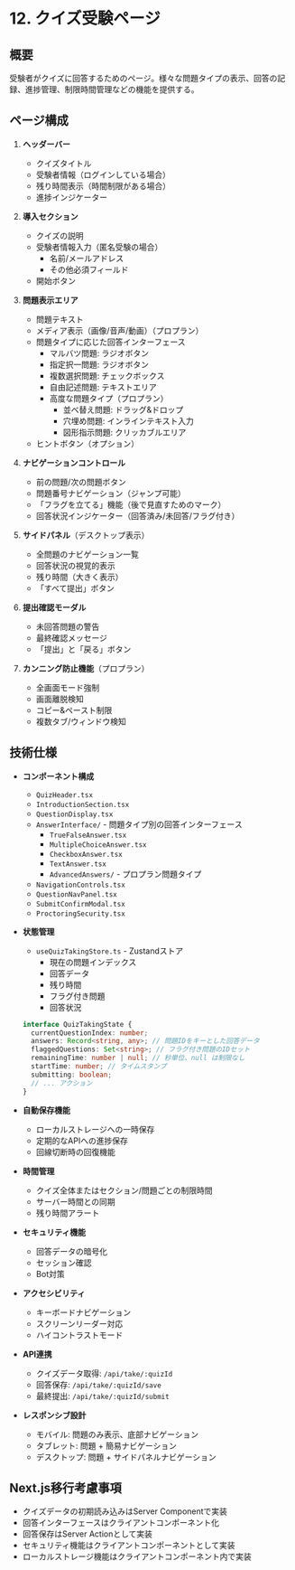 # 12. クイズ受験ページ

## 概要
受験者がクイズに回答するためのページ。様々な問題タイプの表示、回答の記録、進捗管理、制限時間管理などの機能を提供する。

## ページ構成
1. **ヘッダーバー**
   - クイズタイトル
   - 受験者情報（ログインしている場合）
   - 残り時間表示（時間制限がある場合）
   - 進捗インジケーター

2. **導入セクション**
   - クイズの説明
   - 受験者情報入力（匿名受験の場合）
     - 名前/メールアドレス
     - その他必須フィールド
   - 開始ボタン

3. **問題表示エリア**
   - 問題テキスト
   - メディア表示（画像/音声/動画）（プロプラン）
   - 問題タイプに応じた回答インターフェース
     - マルバツ問題: ラジオボタン
     - 指定択一問題: ラジオボタン
     - 複数選択問題: チェックボックス
     - 自由記述問題: テキストエリア
     - 高度な問題タイプ（プロプラン）
       - 並べ替え問題: ドラッグ&ドロップ
       - 穴埋め問題: インラインテキスト入力
       - 図形指示問題: クリッカブルエリア
   - ヒントボタン（オプション）

4. **ナビゲーションコントロール**
   - 前の問題/次の問題ボタン
   - 問題番号ナビゲーション（ジャンプ可能）
   - 「フラグを立てる」機能（後で見直すためのマーク）
   - 回答状況インジケーター（回答済み/未回答/フラグ付き）

5. **サイドパネル**（デスクトップ表示）
   - 全問題のナビゲーション一覧
   - 回答状況の視覚的表示
   - 残り時間（大きく表示）
   - 「すべて提出」ボタン

6. **提出確認モーダル**
   - 未回答問題の警告
   - 最終確認メッセージ
   - 「提出」と「戻る」ボタン

7. **カンニング防止機能**（プロプラン）
   - 全画面モード強制
   - 画面離脱検知
   - コピー&ペースト制限
   - 複数タブ/ウィンドウ検知

## 技術仕様
- **コンポーネント構成**
  - `QuizHeader.tsx`
  - `IntroductionSection.tsx`
  - `QuestionDisplay.tsx`
  - `AnswerInterface/` - 問題タイプ別の回答インターフェース
    - `TrueFalseAnswer.tsx`
    - `MultipleChoiceAnswer.tsx`
    - `CheckboxAnswer.tsx`
    - `TextAnswer.tsx`
    - `AdvancedAnswers/` - プロプラン問題タイプ
  - `NavigationControls.tsx`
  - `QuestionNavPanel.tsx`
  - `SubmitConfirmModal.tsx`
  - `ProctoringSecurity.tsx`

- **状態管理**
  - `useQuizTakingStore.ts` - Zustandストア
    - 現在の問題インデックス
    - 回答データ
    - 残り時間
    - フラグ付き問題
    - 回答状況
  
  ```typescript
  interface QuizTakingState {
    currentQuestionIndex: number;
    answers: Record<string, any>; // 問題IDをキーとした回答データ
    flaggedQuestions: Set<string>; // フラグ付き問題のIDセット
    remainingTime: number | null; // 秒単位、null は制限なし
    startTime: number; // タイムスタンプ
    submitting: boolean;
    // ... アクション
  }
  ```

- **自動保存機能**
  - ローカルストレージへの一時保存
  - 定期的なAPIへの進捗保存
  - 回線切断時の回復機能

- **時間管理**
  - クイズ全体またはセクション/問題ごとの制限時間
  - サーバー時間との同期
  - 残り時間アラート

- **セキュリティ機能**
  - 回答データの暗号化
  - セッション確認
  - Bot対策

- **アクセシビリティ**
  - キーボードナビゲーション
  - スクリーンリーダー対応
  - ハイコントラストモード

- **API連携**
  - クイズデータ取得: `/api/take/:quizId`
  - 回答保存: `/api/take/:quizId/save`
  - 最終提出: `/api/take/:quizId/submit`

- **レスポンシブ設計**
  - モバイル: 問題のみ表示、底部ナビゲーション
  - タブレット: 問題 + 簡易ナビゲーション
  - デスクトップ: 問題 + サイドパネルナビゲーション

## Next.js移行考慮事項
- クイズデータの初期読み込みはServer Componentで実装
- 回答インターフェースはクライアントコンポーネント化
- 回答保存はServer Actionとして実装
- セキュリティ機能はクライアントコンポーネントとして実装
- ローカルストレージ機能はクライアントコンポーネント内で実装